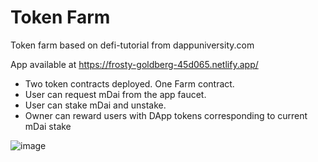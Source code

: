 # Token Farm

Token farm based on defi-tutorial from dappuniversity.com

App available at https://frosty-goldberg-45d065.netlify.app/

- Two token contracts deployed. One Farm contract.
- User can request mDai from the app faucet.
- User can stake mDai and unstake.
- Owner can reward users with DApp tokens corresponding to current mDai stake

![image](https://user-images.githubusercontent.com/85746124/121868284-17a0af00-cd01-11eb-849f-80d6cf08a263.png)
